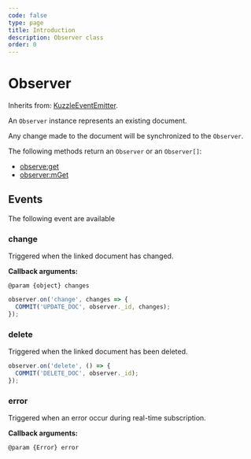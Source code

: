 ```yaml
---
code: false
type: page
title: Introduction
description: Observer class
order: 0
---
```


# Observer

Inherits from: [KuzzleEventEmitter](/sdk/js/7/core-classes/kuzzle-event-emitter).

An `Observer` instance represents an existing document.  

Any change made to the document will be synchronized to the `Observer`.  

The following methods return an `Observer` or an `Observer[]`:

- [observe:get](/sdk/js/7/controllers/observe/get)
- [observer:mGet](/sdk/js/7/controllers/observe/m-get)

## Events

The following event are available

### change

Triggered when the linked document has changed.

**Callback arguments:**

`@param {object} changes`

```js
observer.on('change', changes => {
  COMMIT('UPDATE_DOC', observer._id, changes);
});
```

### delete

Triggered when the linked document has been deleted.

```js
observer.on('delete', () => {
  COMMIT('DELETE_DOC', observer._id);
});
```

### error

Triggered when an error occur during real-time subscription.

**Callback arguments:**

`@param {Error} error`
